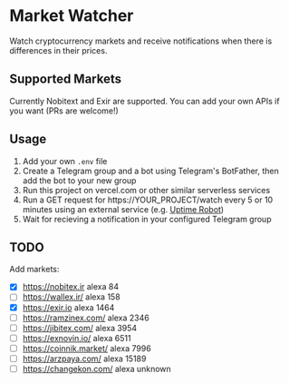 # Market Watcher

Watch cryptocurrency markets and receive notifications when there is differences in their prices.

## Supported Markets

Currently Nobitext and Exir are supported. You can add your own APIs if you want (PRs are welcome!)

## Usage

1. Add your own `.env` file
2. Create a Telegram group and a bot using Telegram's BotFather, then add the bot to your new group
3. Run this project on vercel.com or other similar serverless services
4. Run a GET request for https://YOUR_PROJECT/watch every 5 or 10 minutes using an external service (e.g. [Uptime Robot](https://uptimerobot.com/))
5. Wait for recieving a notification in your configured Telegram group

## TODO

Add markets:

- [x] https://nobitex.ir alexa 84
- [ ] https://wallex.ir/ alexa 158
- [x] https://exir.io alexa 1464
- [ ] https://ramzinex.com/ alexa 2346
- [ ] https://jibitex.com/ alexa 3954
- [ ] https://exnovin.io/ alexa 6511
- [ ] https://coinnik.market/ alexa 7996
- [ ] https://arzpaya.com/ alexa 15189
- [ ] https://changekon.com/ alexa unknown
